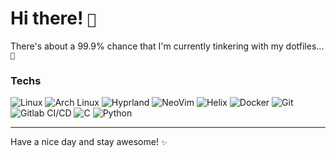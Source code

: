 # Hi there! `🐙`

There's about a 99.9% chance that I'm currently tinkering with my dotfiles... `🔭`  

### Techs

![Linux](https://img.shields.io/badge/-Linux-05122A?style=for-the-badge&color=302d41&logo=linux&logoColor=dfb914)
![Arch Linux](https://img.shields.io/badge/-Arch-05122A?style=for-the-badge&color=302d41&logo=archlinux&logoColor=3399cc)
![Hyprland](https://img.shields.io/badge/-Hyprland-05122A?style=for-the-badge&color=302d41&logo=Hyprland&logoColor=58E1FF)
![NeoVim](https://img.shields.io/badge/-NeoVim-05122A?style=for-the-badge&color=302d41&logo=neovim&logoColor=4b9e4b)
![Helix](https://img.shields.io/badge/-Helix-05122A?style=for-the-badge&color=302d41&logo=helix&logoColor=A100FF)
![Docker](https://img.shields.io/badge/-Docker-05122A?style=for-the-badge&color=302d41&logo=docker)
![Git](https://img.shields.io/badge/-Git-05122A?style=for-the-badge&color=302d41&logo=git)
![Gitlab CI/CD](https://img.shields.io/badge/-Gitlab%20CI/CD-05122A?style=for-the-badge&color=302d41&logo=GitLab)
![C](https://img.shields.io/badge/-C-05122A?style=for-the-badge&color=302d41&logo=C)
![Python](https://img.shields.io/badge/-Python-05122A?style=for-the-badge&color=302d41&logo=Python)

---

Have a nice day and stay awesome! `✨`
